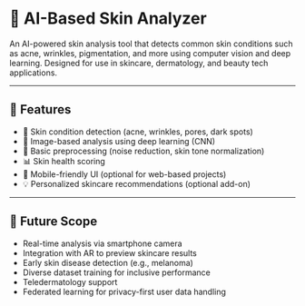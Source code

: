 # 🤖 AI-Based Skin Analyzer

An AI-powered skin analysis tool that detects common skin conditions such as acne, wrinkles, pigmentation, and more using computer vision and deep learning. Designed for use in skincare, dermatology, and beauty tech applications.

---

## 📌 Features

- 🧠 Skin condition detection (acne, wrinkles, pores, dark spots)
- 📸 Image-based analysis using deep learning (CNN)
- 🧪 Basic preprocessing (noise reduction, skin tone normalization)
- 📊 Skin health scoring
- 📱 Mobile-friendly UI (optional for web-based projects)
- 💡 Personalized skincare recommendations (optional add-on)

---

## 🚀 Future Scope

- Real-time analysis via smartphone camera
- Integration with AR to preview skincare results
- Early skin disease detection (e.g., melanoma)
- Diverse dataset training for inclusive performance
- Teledermatology support
- Federated learning for privacy-first user data handling




